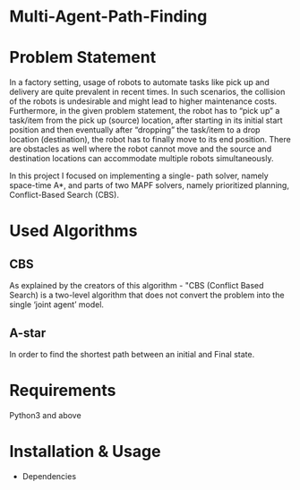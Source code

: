 # Multi-Agent-Path-Finding

# Problem Statement

In a factory setting, usage of robots to automate tasks like pick up and delivery are quite prevalent in recent times. In such scenarios, the collision of the robots is undesirable and might lead to higher maintenance costs. Furthermore, in the given problem statement, the robot has to “pick up” a task/item from the pick up (source) location, after starting in its initial start position and then eventually after “dropping” the task/item to a drop location (destination), the robot has to finally move to its end position. There are obstacles as well where the robot cannot move and the source and destination locations can accommodate multiple robots simultaneously.

In this project I focused on implementing a single- path solver, namely space-time A*, and parts of two MAPF solvers, namely prioritized planning, Conflict-Based Search (CBS).



# Used Algorithms

## CBS

As explained by the creators of this algorithm - "CBS (Conflict Based Search) is a two-level algorithm that does not convert the problem into the single ‘joint agent’ model. 

## A-star
In order to find the shortest path between an initial and Final state.



# Requirements

Python3 and above


# Installation & Usage

* Dependencies
